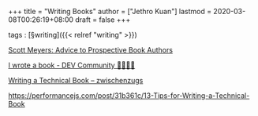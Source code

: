 +++
title = "Writing Books"
author = ["Jethro Kuan"]
lastmod = 2020-03-08T00:26:19+08:00
draft = false
+++

tags
: [§writing]({{< relref "writing" >}})


[Scott Meyers: Advice to Prospective Book Authors](https://www.aristeia.com/authorAdvice.html)

[I wrote a book - DEV Community 👩‍💻👨‍💻](https://dev.to/trickvi/i-wrote-a-book-lfg)

[Writing a Technical Book – zwischenzugs](https://zwischenzugs.com/2016/05/15/writing-a-technical-book/)

<https://performancejs.com/post/31b361c/13-Tips-for-Writing-a-Technical-Book>

